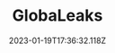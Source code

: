 ---
title: GlobaLeaks
# Before you add, verify that the language is supported. Use ISO 639-1 code only without country code. ms instead of ms_MY. If the source language is English, do not add to the list.
languages:
  - en
  - my
  - km
  - id
  - th
website: https://www.globaleaks.org/
cover: /files/globaleaks.jpg
tags:
  - Web App
  - Self-hosting
  - Documentation & Data Management
categories:
  - Digital Security Tools
credits: Text by Khairil Zhafri/EngageMedia.
date: 2023-01-19T17:36:32.118Z
---